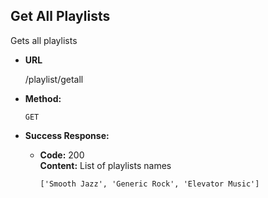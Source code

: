 **Get All Playlists**
----
  Gets all playlists

* **URL**

  /playlist/getall

* **Method:**

  `GET`


* **Success Response:**

  * **Code:** 200 <br />
    **Content:** List of playlists names

    ```
    ['Smooth Jazz', 'Generic Rock', 'Elevator Music']
    ```
